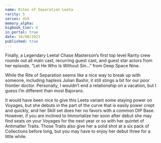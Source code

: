 ```yaml
---
name: Rites of Separation Leeta
rarity: 5
series: ds9
memory_alpha:
bigbook_tier: 6
in_portal: true
date: 16/08/2023
published: true
---
```


Finally, a Legendary Leeta! Chase Masterson’s first top level Rarity crew rounds out all main cast, recurring guest cast, and guest star actors from her episode, “Let He Who Is Without Sin…” from Deep Space Nine. 

While the Rite of Separation seems like a nice way to break up with someone, including hapless Julian Bashir, it still stings a bit for our poor frontier doctor. Personally, I wouldn’t end a relationship on a vacation, but I guess I’m different than most Bajorans. 

It would have been nice to give this Leeta variant some staying power on Voyages, but she debuts in the part of the curve that is easily power crept and quickly, and her Skill set does her no favors with a common DIP Base. However, if you are inclined to Immortalize her soon after debut she may find seats on your Voyages for the next year or so with her quintet of Antimatter Traits. Those Traits also give her a solid shot at a six pack of Collections before long, but you may have to enjoy her debut three for a little while.
